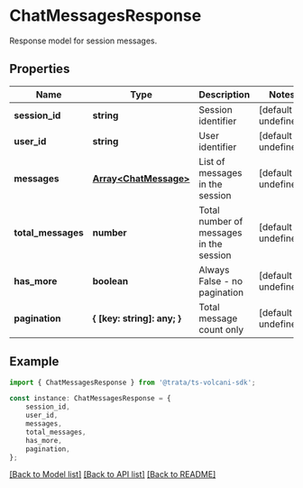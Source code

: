 # ChatMessagesResponse

Response model for session messages.

## Properties

Name | Type | Description | Notes
------------ | ------------- | ------------- | -------------
**session_id** | **string** | Session identifier | [default to undefined]
**user_id** | **string** | User identifier | [default to undefined]
**messages** | [**Array&lt;ChatMessage&gt;**](ChatMessage.md) | List of messages in the session | [default to undefined]
**total_messages** | **number** | Total number of messages in the session | [default to undefined]
**has_more** | **boolean** | Always False - no pagination | [default to undefined]
**pagination** | **{ [key: string]: any; }** | Total message count only | [default to undefined]

## Example

```typescript
import { ChatMessagesResponse } from '@trata/ts-volcani-sdk';

const instance: ChatMessagesResponse = {
    session_id,
    user_id,
    messages,
    total_messages,
    has_more,
    pagination,
};
```

[[Back to Model list]](../README.md#documentation-for-models) [[Back to API list]](../README.md#documentation-for-api-endpoints) [[Back to README]](../README.md)
